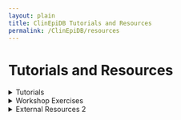 ```yaml
---
layout: plain
title: ClinEpiDB Tutorials and Resources
permalink: /ClinEpiDB/resources
---
```

<div id="ce-static-content">

<h1 id="resources">Tutorials and Resources</h1>

<div id="clinepi-tutorials">
  <details>
    <summary>Tutorials</summary>
    <ul>
      {% for item in site.data.clinepi_tutorials %}
      {% if item.type == "tutorial" %}
      <li id="{{ item.uid }}">
        <a target="_blank" href="/documents/tutorials/{{ item.fileName }}" title="{{ item.date  }} - {{ item.description  }}">
          <i class="fa fa-file-pdf-o"></i>{{ item.title }}</a></li>
      {% endif %}
      {% unless forloop.last %}{% endunless %}{% endfor %}
    </ul>
  </details>
</div>

<div id="clinepi-exercises">
  <details>
    <summary>Workshop Exercises</summary>
    <ul>
      {% for item in site.data.clinepi_tutorials %}
      {% if item.type == "exercise" %}
      <li id="{{ item.uid }}">
        <a target="_blank" href="/documents/workshop_exercises/{{ item.fileName }}" title="{{ item.date  }} - {{ item.description  }}">
          <i class="fa fa-file-pdf-o"></i>{{ item.title }}</a></li>
      {% endif %}
      {% unless forloop.last %}{% endunless %}{% endfor %}
    </ul>
  </details>
</div>

<div id="clinepi-resources">
  <details>
    <summary>External Resources 2</summary>
    <ul>
      {% for item in site.data.clinepi_tutorials %}
      {% if item.type == "resource" %}
      {% for subitem in site.data.clinepi_tutorials %}
         {% if subitem.subtype == "education" %}
      <details>
        <summary>Education and Training</summary>
          <li id="{{ item.uid }}">
            <a target="_blank" href="{{ item.fileName }}" title="{{ item.description }}">{{ item.title }}</a> - {{ item.description }}
          </li>
      {% endif %}
     {% unless forloop.last %}{% endunless %}{% endfor %}
      </details>
    {% for subitem in site.data.clinepi_tutorials %}
    {% if subitem.subtype == "management" %}
      <details>
        <summary>Data Management</summary>
          <li id="{{ item.uid }}">
            <a target="_blank" href="{{ item.fileName }}" title="{{ item.description }}">{{ item.title }}</a> - {{ item.description }}
          </li>
          {% endif %}
          {% unless forloop.last %}{% endunless %}{% endfor %}
      </details>
      {% endif %}
      {% unless forloop.last %}{% endunless %}{% endfor %}
    </ul>
  </details>
</div>

</div>
